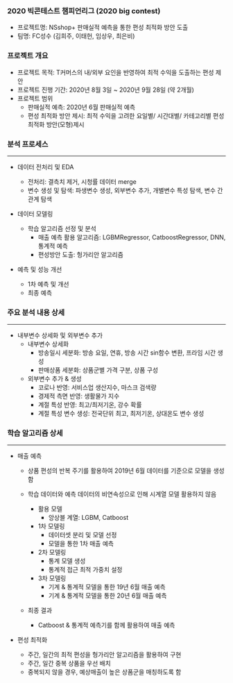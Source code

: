 ### 2020 빅콘테스트 챔피언리그 (2020 big contest)
- 프로젝트명: NSshop+ 판매실적 예측을 통한 편성 최적화 방안 도출
- 팀명: FC성수 (김희주, 이태헌, 임상우, 최은비)

### 프로젝트 개요
- 프로젝트 목적: T커머스의 내/외부 요인을 반영하여 최적 수익을 도출하는 편성 제안
- 프로젝트 진행 기간: 2020년 8월 3일 ~ 2020년 9월 28일 (약 2개월)
- 프로젝트 범위
  - 판매실적 예측: 2020년 6월 판매실적 예측
  - 편성 최적화 방안 제시: 최적 수익을 고려한 요일별/ 시간대별/ 카테고리별 편성 최적화 방안(모형)제시


### 분석 프로세스
--- 
- 데이터 전처리 및 EDA
  - 전처리: 결측치 제거, 시청률 데이터 merge
  - 변수 생성 및 탐색: 파생변수 생성, 외부변수 추가, 개별변수 특성 탐색, 변수 간 관계 탐색
  
- 데이터 모델링
  - 학습 알고리즘 선정 및 분석
    - 매출 예측 활용 알고리즘: LGBMRegressor, CatboostRegressor, DNN, 통계적 예측
    - 편성방안 도출: 헝가리안 알고리즘
    
- 예측 및 성능 개선
  - 1차 예측 및 개선
  - 최종 예측


### 주요 분석 내용 상세
---
- 내부변수 상세화 및 외부변수 추가
  - 내부변수 상세화
    - 방송일시 세분화: 방송 요일, 연휴, 방송 시간 sin함수 변환, 프라임 시간 생성
    - 판매상품 세분화: 상품군별 가격 구분, 상품 구성
  - 외부변수 추가 & 생성
    - 코로나 반영: 서비스업 생산지수, 마스크 검색량
    - 경제적 측면 반영: 생활물가 지수
    - 계절 특성 반영: 최고/최저기온, 강수 확률
    - 계절 특성 변수 생성: 전국단위 최고, 최저기온, 상대온도 변수 생성
    

### 학습 알고리즘 상세
---
- 매출 예측
  - 상품 편성의 반복 주기를 활용하여 2019년 6월 데이터를 기준으로 모델을 생성함
  - 학습 데이터와 예측 데이터의 비연속성으로 인해 시계열 모델 활용하지 않음
    - 활용 모델
      - 앙상블 계열: LGBM, Catboost
    - 1차 모델링
      - 데이터셋 분리 및 모델 선정 
      - 모델을 통한 1차 매출 예측
    - 2차 모델링
      - 통계 모델 생성
      - 통계적 접근 최적 가중치 설정
    - 3차 모델링
      - 기계 & 통계적 모델을 통한 19년 6월 매출 예측 
      - 기계 & 통계적 모델을 통한 20년 6월 매출 예측
  
  - 최종 결과
    - Catboost & 통계적 예측기를 함께 활용하여 매출 예측
    
- 편성 최적화
  - 주간, 일간의 최적 편성을 헝가리안 알고리즘을 활용하여 구현
  - 주간, 일간 중복 상품을 우선 배치
  - 중복되지 않을 경우, 예상매출이 높은 상품군을 매칭하도록 함
